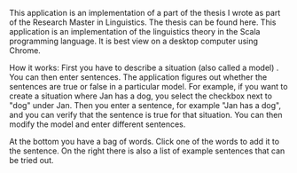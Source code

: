 This application is an implementation of a part of the thesis I wrote as part of the Research Master in Linguistics. The thesis can be found here. This application is an implementation of the linguistics theory in the Scala programming language. It is best view on a desktop computer using Chrome.

How it works: First you have to describe a situation (also called a model) . You can then enter sentences. The application figures out whether the sentences are true or false in a particular model. For example, if you want to create a situation where Jan has a dog, you select the checkbox next to "dog" under Jan. Then you enter a sentence, for example "Jan has a dog", and you can verify that the sentence is true for that situation. You can then modify the model and enter different sentences.

At the bottom you have a bag of words. Click one of the words to add it to the sentence. On the right there is also a list of example sentences that can be tried out.
